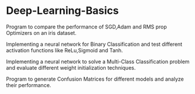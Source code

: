 # Deep-Learning-Basics
Program to compare the performance of SGD,Adam and RMS prop Optimizers on an iris dataset.

Implementing a neural network for Binary Classification and test different activation functions like ReLu,Sigmoid and Tanh.

Implementing a neural network to solve a Multi-Class Classification problem and evaluate different weight initialization techniques.

Program to generate Confusion Matrices for different models and analyze their performance.
